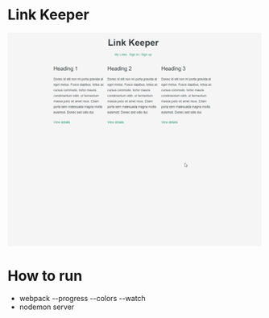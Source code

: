# Link Keeper
![](https://github.com/rishoej/src/blob/master/gifs/link-keeper.gif)

# How to run
- webpack --progress --colors --watch
- nodemon server
